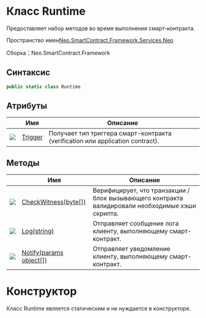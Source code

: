 # Класс Runtime 

Предоставляет набор методов во время выполнения смарт-контракта.

Пространство имен[Neo.SmartContract.Framework.Services.Neo](../neo.md)

Сборка：Neo.SmartContract.Framework

## Синтаксис

```c#
public static class Runtime
```

## Атрибуты

|                                                        | Имя                          | Описание                                                  |
| ------------------------------------------------------ | ----------------------------- | ------------------------------------------------------------ |
| ![](https://i-msdn.sec.s-msft.com/dynimg/IC74937.jpeg) | [Trigger](Runtime/Trigger.md) | Получает тип триггера смарт-контракта (verification или application contract). |

## Методы

|                                                        | Имя                                            | Описание                                                  |
| ------------------------------------------------------ | ----------------------------------------------- | ------------------------------------------------------------ |
| ![](https://i-msdn.sec.s-msft.com/dynimg/IC91302.jpeg) | [CheckWitness(byte[])](Runtime/CheckWitness.md) | Верифицирует, что транзакции / блок вызывающего контракта валидировали необходимые хэши скрипта. |
| ![](https://i-msdn.sec.s-msft.com/dynimg/IC91302.jpeg) | [Log(string)](Runtime/Log.md)                   | Отправляет сообщение лога клиенту, выполняющему смарт-контракт. |
| ![](https://i-msdn.sec.s-msft.com/dynimg/IC91302.jpeg) | [Notify(params object[])](Runtime/Notify.md)    | Отправляет уведомление клиенту, выполняющему смарт-контракт. |


# Конструктор

Класс Runtime является статическим и не нуждается в конструкторе.
